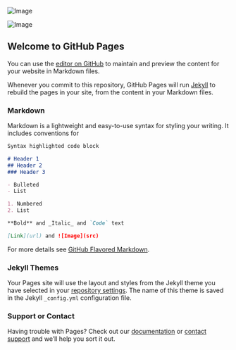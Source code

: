 

![Image](https://cdn.pixabay.com/photo/2017/01/31/14/22/dino-2024517_1280.png)

![Image](https://www.thoughtco.com/thmb/bte21c7kLCtcY9W3tBPOQwPSJkc=/768x0/filters:no_upscale():max_bytes(150000):strip_icc():format(webp)/476871207-58b5aa285f9b586046a23666.jpg)

## Welcome to GitHub Pages

You can use the [editor on GitHub](https://github.com/hugo245/shop.com/edit/master/index.md) to maintain and preview the content for your website in Markdown files.

Whenever you commit to this repository, GitHub Pages will run [Jekyll](https://jekyllrb.com/) to rebuild the pages in your site, from the content in your Markdown files.

### Markdown

Markdown is a lightweight and easy-to-use syntax for styling your writing. It includes conventions for

```markdown
Syntax highlighted code block

# Header 1
## Header 2
### Header 3

- Bulleted
- List

1. Numbered
2. List

**Bold** and _Italic_ and `Code` text

[Link](url) and ![Image](src)
```

For more details see [GitHub Flavored Markdown](https://guides.github.com/features/mastering-markdown/).

### Jekyll Themes

Your Pages site will use the layout and styles from the Jekyll theme you have selected in your [repository settings](https://github.com/hugo245/shop.com/settings). The name of this theme is saved in the Jekyll `_config.yml` configuration file.

### Support or Contact

Having trouble with Pages? Check out our [documentation](https://help.github.com/categories/github-pages-basics/) or [contact support](https://github.com/contact) and we’ll help you sort it out.
